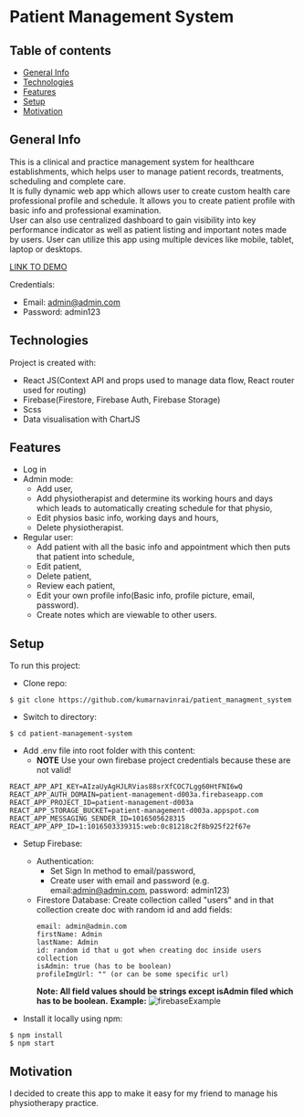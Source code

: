 # Patient Management System

## Table of contents

- [General Info](#general-info)
- [Technologies](#technologies)
- [Features](#features)
- [Setup](#setup)
- [Motivation](#motivation)

## General Info

This is a clinical and practice management system for healthcare establishments, which helps user to manage patient records, treatments, scheduling and complete care.<br> It is fully dynamic web app which allows user to create custom health care professional profile and schedule. It allows you to create patient profile with basic info and professional examination.<br> User can also use centralized dashboard to gain visibility into key performance indicator as well as patient listing and important notes made by users. User can utilize this app using multiple devices like mobile, tablet, laptop or desktops.

[LINK TO DEMO]()

Credentials:

- Email: admin@admin.com
- Password: admin123

## Technologies

Project is created with:

- React JS(Context API and props used to manage data flow, React router used for routing)
- Firebase(Firestore, Firebase Auth, Firebase Storage)
- Scss
- Data visualisation with ChartJS

## Features

- Log in
- Admin mode:
  - Add user,
  - Add physiotherapist and determine its working hours and days which leads to automatically creating schedule for that physio,
  - Edit physios basic info, working days and hours,
  - Delete physiotherapist.
- Regular user:
  - Add patient with all the basic info and appointment which then puts that patient into schedule,
  - Edit patient,
  - Delete patient,
  - Review each patient,
  - Edit your own profile info(Basic info, profile picture, email, password).
  - Create notes which are viewable to other users.

## Setup

To run this project:

- Clone repo:

```
$ git clone https://github.com/kumarnavinrai/patient_managment_system
```

- Switch to directory:

```
$ cd patient-management-system
```

- Add .env file into root folder with this content:
  - **NOTE** Use your own firebase project credentials because these are not valid!

```
REACT_APP_API_KEY=AIzaUyAgHJLRVias88srXfCOC7Lgg60HtFNI6wQ
REACT_APP_AUTH_DOMAIN=patient-management-d003a.firebaseapp.com
REACT_APP_PROJECT_ID=patient-management-d003a
REACT_APP_STORAGE_BUCKET=patient-management-d003a.appspot.com
REACT_APP_MESSAGING_SENDER_ID=1016505628315
REACT_APP_APP_ID=1:1016503339315:web:0c81218c2f8b925f22f67e
```

- Setup Firebase:

  - Authentication:
    - Set Sign In method to email/password,
    - Create user with email and password (e.g. email:admin@admin.com, password: admin123)
  - Firestore Database: Create collection called "users" and in that collection create doc with random id and add fields:
    ```
    email: admin@admin.com
    firstName: Admin
    lastName: Admin
    id: random id that u got when creating doc inside users collection
    isAdmin: true (has to be boolean)
    profileImgUrl: "" (or can be some specific url)
    ```
    **Note: All field values should be strings except isAdmin filed which has to be boolean.**
    **Example:** ![firebaseExample](https://user-images.githubusercontent.com/68769671/146423503-5daa46c2-1bdd-4930-8756-7870d23d0f54.jpg)

- Install it locally using npm:

```
$ npm install
$ npm start
```

## Motivation

I decided to create this app to make it easy for my friend to manage his physiotherapy practice.
